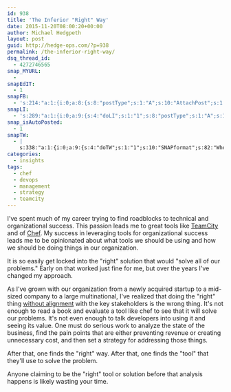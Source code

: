 ```yaml
---
id: 938
title: 'The Inferior "Right" Way'
date: 2015-11-20T08:00:20+00:00
author: Michael Hedgpeth
layout: post
guid: http://hedge-ops.com/?p=938
permalink: /the-inferior-right-way/
dsq_thread_id:
  - 4272746565
snap_MYURL:
  - 
snapEdIT:
  - 1
snapFB:
  - 's:214:"a:1:{i:0;a:8:{s:8:"postType";s:1:"A";s:10:"AttachPost";s:1:"2";s:10:"SNAPformat";s:16:"%TITLE% - %SURL%";s:9:"isAutoImg";s:1:"A";s:8:"imgToUse";s:0:"";s:9:"isAutoURL";s:1:"A";s:8:"urlToUse";s:0:"";s:4:"doFB";i:0;}}";'
snapLI:
  - 's:289:"a:1:{i:0;a:9:{s:4:"doLI";s:1:"1";s:8:"postType";s:1:"A";s:10:"SNAPformat";s:41:"New post has been published on %SITENAME%";s:11:"SNAPformatT";s:18:"New Post - %TITLE%";s:9:"isAutoImg";s:1:"A";s:8:"imgToUse";s:0:"";s:9:"isAutoURL";s:1:"A";s:8:"urlToUse";s:0:"";s:11:"isPrePosted";s:1:"1";}}";'
snap_isAutoPosted:
  - 1
snapTW:
  - |
    s:338:"a:1:{i:0;a:9:{s:4:"doTW";s:1:"1";s:10:"SNAPformat";s:82:"When implementing @chef or #teamcity the tool isn't first, the problems are %SURL%";s:8:"attchImg";s:1:"1";s:9:"isAutoImg";s:1:"A";s:8:"imgToUse";s:0:"";s:11:"isPrePosted";s:1:"1";s:8:"isPosted";s:1:"1";s:4:"pgID";s:18:"667704661067984897";s:5:"pDate";s:19:"2015-11-20 14:02:51";}}";
categories:
  - insights
tags:
  - chef
  - devops
  - management
  - strategy
  - teamcity
---
```

I've spent much of my career trying to find roadblocks to technical and organizational success. This passion leads me to great tools like [TeamCity](http://hedge-ops.com/christmas-with-russians/) and of [Chef](http://hedge-ops.com/intrinsic-motivators-leading-to-chef/). My success in leveraging tools for organizational success leads me to be opinionated about what tools we should be using and how we should be doing things in our organization.

It is so easily get locked into the "right" solution that would "solve all of our problems." Early on that worked just fine for me, but over the years I've changed my approach.<!--more-->

As I've grown with our organization from a newly acquired startup to a mid-sized company to a large multinational, I've realized that doing the "right" thing [without alignment](http://hedge-ops.com/alignment/) with the key stakeholders is the wrong thing. It's not enough to read a book and evaluate a tool like chef to see that it will solve our problems. It's not even enough to talk developers into using it and seeing its value. One must do serious work to analyze the state of the business, find the pain points that are either preventing revenue or creating unnecessary cost, and then set a strategy for addressing those things.

After that, one finds the "right" way. After that, one finds the "tool" that they'll use to solve the problem.

Anyone claiming to be the "right" tool or solution before that analysis happens is likely wasting your time.

&nbsp;